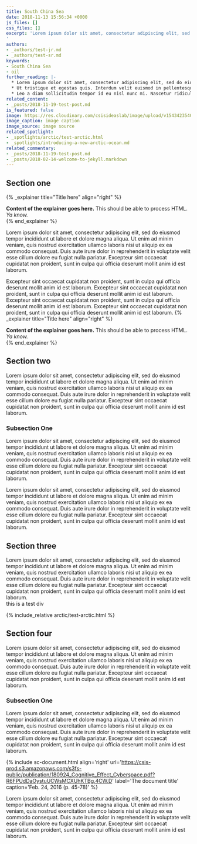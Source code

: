 ```yaml
---
title: South China Sea
date: 2018-11-13 15:56:34 +0000
js_files: []
css_files: []
excerpt: 'Lorem ipsum dolor sit amet, consectetur adipiscing elit, sed do eiusmod tempor incididunt ut labore et dolore magna aliqua. Ut enim ad minim veniam, quis nostrud exercitation ullamco laboris nisi ut aliquip ex ea commodo consequat. Duis aute irure dolor in reprehenderit in voluptate velit esse cillum dolore eu fugiat nulla pariatur. Excepteur sint occaecat cupidatat non proident, sunt in culpa qui officia deserunt mollit anim id est laborum.
'
authors:
- _authors/test-jr.md
- _authors/test-sr.md
keywords:
- South China Sea
- oil
further_reading: |-
  * Lorem ipsum dolor sit amet, consectetur adipiscing elit, sed do eiusmod tempor incididunt ut labore et dolore magna aliqua.
  * Ut tristique et egestas quis. Interdum velit euismod in pellentesque massa placerat.
  * Leo a diam sollicitudin tempor id eu nisl nunc mi. Nascetur ridiculus mus mauris vitae ultricies. Sagittis eu volutpat.
related_content:
- _posts/2018-11-19-test-post.md
is_featured: false
image: https://res.cloudinary.com/csisideaslab/image/upload/v1543423540/ocean/Screen%20Shot%202018-11-28%20at%2011.44.13%20AM.png
image_caption: image caption
image_source: image source
related_spotlight:
- _spotlights/arctic/test-arctic.html
- _spotlights/introducing-a-new-arctic-ocean.md
related_commentary:
- _posts/2018-11-19-test-post.md
- _posts/2018-02-14-welcome-to-jekyll.markdown
---
```



 <h2 class="test-header">Section one</h2>

 {% _explainer title="Title here" align="right" %}
 <div><strong>Content of the explainer goes here.</strong> This should be able to process HTML.</div>
 <div><em>Ya know.</em> </div>
 {% end_explainer %}

 Lorem ipsum dolor sit amet, consectetur adipiscing elit, sed do eiusmod tempor incididunt ut labore et dolore magna aliqua. Ut enim ad minim veniam, quis nostrud exercitation ullamco laboris nisi ut aliquip ex ea commodo consequat. Duis aute irure dolor in reprehenderit in voluptate velit esse cillum dolore eu fugiat nulla pariatur. Excepteur sint occaecat cupidatat non proident, sunt in culpa qui officia deserunt mollit anim id est laborum.

 Excepteur sint occaecat cupidatat non proident, sunt in culpa qui officia deserunt mollit anim id est laborum. Excepteur sint occaecat cupidatat non proident, sunt in culpa qui officia deserunt mollit anim id est laborum. Excepteur sint occaecat cupidatat non proident, sunt in culpa qui officia deserunt mollit anim id est laborum. Excepteur sint occaecat cupidatat non proident, sunt in culpa qui officia deserunt mollit anim id est laborum.
 {% _explainer title="Title here" align="right" %}
 <div><strong>Content of the explainer goes here.</strong> This should be able to process HTML.</div>
 <div><em>Ya know.</em> </div>
 {% end_explainer %}

 <h2 class="test-header">Section two</h2>
 Lorem ipsum dolor sit amet, consectetur adipiscing elit, sed do eiusmod tempor incididunt ut labore et dolore magna aliqua. Ut enim ad minim veniam, quis nostrud exercitation ullamco laboris nisi ut aliquip ex ea commodo consequat. Duis aute irure dolor in reprehenderit in voluptate velit esse cillum dolore eu fugiat nulla pariatur. Excepteur sint occaecat cupidatat non proident, sunt in culpa qui officia deserunt mollit anim id est laborum.



 <h3 class="include-toc">Subsection One</h3>
 Lorem ipsum dolor sit amet, consectetur adipiscing elit, sed do eiusmod tempor incididunt ut labore et dolore magna aliqua. Ut enim ad minim veniam, quis nostrud exercitation ullamco laboris nisi ut aliquip ex ea commodo consequat. Duis aute irure dolor in reprehenderit in voluptate velit esse cillum dolore eu fugiat nulla pariatur. Excepteur sint occaecat cupidatat non proident, sunt in culpa qui officia deserunt mollit anim id est laborum.



 Lorem ipsum dolor sit amet, consectetur adipiscing elit, sed do eiusmod tempor incididunt ut labore et dolore magna aliqua. Ut enim ad minim veniam, quis nostrud exercitation ullamco laboris nisi ut aliquip ex ea commodo consequat. Duis aute irure dolor in reprehenderit in voluptate velit esse cillum dolore eu fugiat nulla pariatur. Excepteur sint occaecat cupidatat non proident, sunt in culpa qui officia deserunt mollit anim id est laborum.

 <h2 class="test-header" id="section-three">Section three</h2>
 Lorem ipsum dolor sit amet, consectetur adipiscing elit, sed do eiusmod tempor incididunt ut labore et dolore magna aliqua. Ut enim ad minim veniam, quis nostrud exercitation ullamco laboris nisi ut aliquip ex ea commodo consequat. Duis aute irure dolor in reprehenderit in voluptate velit esse cillum dolore eu fugiat nulla pariatur. Excepteur sint occaecat cupidatat non proident, sunt in culpa qui officia deserunt mollit anim id est laborum.

 <div class="test">this is a test div</div>

 {% include_relative arctic/test-arctic.html %}

 <h2 class="test-header">Section four</h2>
 Lorem ipsum dolor sit amet, consectetur adipiscing elit, sed do eiusmod tempor incididunt ut labore et dolore magna aliqua. Ut enim ad minim veniam, quis nostrud exercitation ullamco laboris nisi ut aliquip ex ea commodo consequat. Duis aute irure dolor in reprehenderit in voluptate velit esse cillum dolore eu fugiat nulla pariatur. Excepteur sint occaecat cupidatat non proident, sunt in culpa qui officia deserunt mollit anim id est laborum.

 <h3>Subsection One</h3>
 Lorem ipsum dolor sit amet, consectetur adipiscing elit, sed do eiusmod tempor incididunt ut labore et dolore magna aliqua. Ut enim ad minim veniam, quis nostrud exercitation ullamco laboris nisi ut aliquip ex ea commodo consequat. Duis aute irure dolor in reprehenderit in voluptate velit esse cillum dolore eu fugiat nulla pariatur. Excepteur sint occaecat cupidatat non proident, sunt in culpa qui officia deserunt mollit anim id est laborum.

{% include sc-document.html align='right' url='https://csis-prod.s3.amazonaws.com/s3fs-public/publication/180924_Cognitive_Effect_Cyberspace.pdf?R6FPUdDaOystuUCWsMCXUhKTBg.4CW.D' label='The document title' caption='Feb. 24, 2016 (p. 45-78)' %}

 Lorem ipsum dolor sit amet, consectetur adipiscing elit, sed do eiusmod tempor incididunt ut labore et dolore magna aliqua. Ut enim ad minim veniam, quis nostrud exercitation ullamco laboris nisi ut aliquip ex ea commodo consequat. Duis aute irure dolor in reprehenderit in voluptate velit esse cillum dolore eu fugiat nulla pariatur. Excepteur sint occaecat cupidatat non proident, sunt in culpa qui officia deserunt mollit anim id est laborum.
